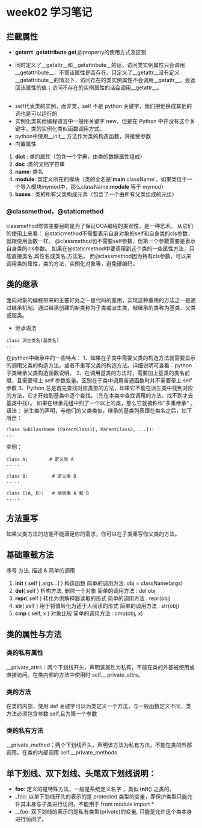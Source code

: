 # week02 学习笔记
## 拦截属性
* __getarrt__ ,__getattribute__.__get__,@property的使用方式及区别

* 同时定义了__getattr__和__getattribute__的话，访问类实例属性只会调用__getattribute__，不管该属性是否存在。只定义了__getattr__没有定义__getattribute__的情况下，访问存在的类实例属性不会调用__getattr__，会返回该属性的值；访问不存在的实例属性的话会调用__getattr__。


## 
* self代表类的实例，而非类，self 不是 python 关键字，我们把他换成其他的词也是可以运行的
* 实例化类其他编程语言中一般用关键字 new，但是在 Python 中并没有这个关键字，类的实例化类似函数调用方式。
* python中使用__init__ 方法作为类的构造函数，并接受参数
* 内置属性
1. __dict__ : 类的属性（包含一个字典，由类的数据属性组成）
2. __doc__ :类的文档字符串
3. __name__: 类名
4. __module__: 类定义所在的模块（类的全名是'__main__.className'，如果类位于一个导入模块mymod中，那么className.__module__ 等于 mymod）
5. __bases__ : 类的所有父类构成元素（包含了一个由所有父类组成的元组）

### @classmethod，@staticmethod
classmethod修饰主要目的是为了保证OOA编程的美观性，是一种艺术。 从它们的使用上来看： @staticmethod不需要表示自身对象的self和自身类的cls参数，就跟使用函数一样。 @classmethod也不需要self参数，但第一个参数需要是表示自身类的cls参数。 如果在@staticmethod中要调用到这个类的一些属性方法，只能直接类名.属性名或类名.方法名。 而@classmethod因为持有cls参数，可以来调用类的属性，类的方法，实例化对象等，避免硬编码。
## 类的继承
面向对象的编程带来的主要好处之一是代码的重用，实现这种重用的方法之一是通过继承机制。通过继承创建的新类称为子类或派生类，被继承的类称为基类、父类或超类。
* 继承语法

```
class 派生类名(基类名)
...
```


在python中继承中的一些特点：
1、如果在子类中需要父类的构造方法就需要显示的调用父类的构造方法，或者不重写父类的构造方法。详细说明可查看：python 子类继承父类构造函数说明。
2、在调用基类的方法时，需要加上基类的类名前缀，且需要带上 self 参数变量。区别在于类中调用普通函数时并不需要带上 self 参数
3、Python 总是首先查找对应类型的方法，如果它不能在派生类中找到对应的方法，它才开始到基类中逐个查找。（先在本类中查找调用的方法，找不到才去基类中找）。
如果在继承元组中列了一个以上的类，那么它就被称作"多重继承" 。
语法：
派生类的声明，与他们的父类类似，继承的基类列表跟在类名之后，如下所示：

```
class SubClassName (ParentClass1[, ParentClass2, ...]):
...
```
实例：

```
class A:        # 定义类 A
.....

class B:         # 定义类 B
.....

class C(A, B):   # 继承类 A 和 B
.....

```

## 方法重写
如果父类方法的功能不能满足你的需求，你可以在子类重写你父类的方法。
## 基础重载方法
序号	方法, 描述 & 简单的调用
1. __init__ ( self [,args...] )
构造函数
简单的调用方法: obj = className(args)
2. __del__( self )
析构方法, 删除一个对象
简单的调用方法 : del obj
3.	__repr__( self )
转化为供解释器读取的形式
简单的调用方法 : repr(obj)
4.	__str__( self )
用于将值转化为适于人阅读的形式
简单的调用方法 : str(obj)
5.	__cmp__ ( self, x )
对象比较
简单的调用方法 : cmp(obj, x)
## 类的属性与方法
### 类的私有属性

__private_attrs：两个下划线开头，声明该属性为私有，不能在类的外部被使用或直接访问。在类内部的方法中使用时 self.__private_attrs。
### 类的方法

在类的内部，使用 def 关键字可以为类定义一个方法，与一般函数定义不同，类方法必须包含参数 self,且为第一个参数
### 类的私有方法

__private_method：两个下划线开头，声明该方法为私有方法，不能在类的外部调用。在类的内部调用 self.__private_methods

## 单下划线、双下划线、头尾双下划线说明：
* __foo__: 定义的是特殊方法，一般是系统定义名字 ，类似 __init__() 之类的。
* _foo: 以单下划线开头的表示的是 protected 类型的变量，即保护类型只能允许其本身与子类进行访问，不能用于 from module import *
* __foo: 双下划线的表示的是私有类型(private)的变量, 只能是允许这个类本身进行访问了。